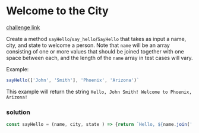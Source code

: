 Welcome to the City
===

[challenge link](https://www.codewars.com/kata/5302d846be2a9189af0001e4/train/javascript)

Create a method `sayHello`/`say_hello`/`SayHello` that takes as input a name, city, and state to welcome a person. Note that `name` will be an array consisting of one or more values that should be joined together with one space between each, and the length of the `name` array in test cases will vary.

Example:

```javascript
sayHello(['John', 'Smith'], 'Phoenix', 'Arizona')`
```

This example will return the string `Hello, John Smith! Welcome to Phoenix, Arizona!`

### solution
```javascript
const sayHello = (name, city, state ) => {return `Hello, ${name.join(' ')}! Welcome to ${city}, ${state}!`};
```
